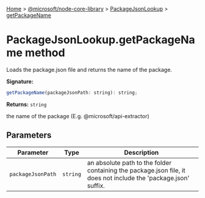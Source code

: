 [Home](./index) &gt; [@microsoft/node-core-library](./node-core-library.md) &gt; [PackageJsonLookup](./node-core-library.packagejsonlookup.md) &gt; [getPackageName](./node-core-library.packagejsonlookup.getpackagename.md)

# PackageJsonLookup.getPackageName method

Loads the package.json file and returns the name of the package.

**Signature:**
```javascript
getPackageName(packageJsonPath: string): string;
```
**Returns:** `string`

the name of the package (E.g. @microsoft/api-extractor)

## Parameters

|  Parameter | Type | Description |
|  --- | --- | --- |
|  `packageJsonPath` | `string` | an absolute path to the folder containing the package.json file, it does not include the 'package.json' suffix. |


